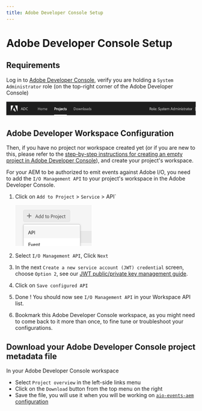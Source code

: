 ```yaml
---
title: Adobe Developer Console Setup
---
```


# Adobe Developer Console Setup

## Requirements

Log in to [Adobe Developer Console](https://developer.adobe.com/console/home),
verify you are holding a `System Administrator` role (on the top-right corner of the Adobe Developer Console)
 
 !["System Administrator shown in the console](../../img/console_role_system_admin.png "System Administrator shown in the console") 

## Adobe Developer Workspace Configuration

Then, if you have no project nor workspace created yet (or if you are new to this,
please refer to the [step-by-step instructions for creating an empty project in Adobe Developer Console](/developer-console/docs/guides/projects/projects-empty/)),
and create your project's workspace.

For your AEM to be authorized to emit events against Adobe I/O, 
you need to add the `I/O Management API` to your project's workspace 
in the Adobe Developer Console. 

1. Click on `Add to Project` > `Service` > API`

   ![Add an API to Project](../../img/add_api_to_project.png "Add an API to Project")

2. Select `I/O Management API`, Click `Next`
3. In the next `Create a new service account (JWT) credential` screen, choose `Option 2`, see our [JWT public/private key management guide](aem_key_setup.md).
4. Click on `Save configured API`
5. Done ! You should now see `I/O Management API` in your Workspace API list. 
6. Bookmark this Adobe Developer Console workspace, as you might need to come back to it more than once, 
to fine tune or troubleshoot your configurations.

## Download your Adobe Developer Console project metadata file 

In your Adobe Developer Console workspace
* Select `Project overview` in the left-side links menu
* Click on the `Download` button from the top menu on the right
* Save the file, you will use it when you will be working on [`aio-events-aem` configuration](aem_workspace_setup.md)




